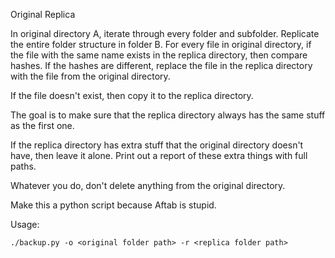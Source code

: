 Original
Replica

In original directory A, iterate through every folder and subfolder.
Replicate the entire folder structure in folder B.
For every file in original directory, if the file with the same name exists in 
the replica directory, then compare hashes. If the hashes are different, replace
the file in the replica directory with the file from the original directory.

If the file doesn't exist, then copy it to the replica directory.

The goal is to make sure that the replica directory always has the same stuff
as the first one.

If the replica directory has extra stuff that the original directory doesn't
have, then leave it alone. Print out a report of these extra things with full
paths.

Whatever you do, don't delete anything from the original directory.

Make this a python script because Aftab is stupid.

Usage:
```
./backup.py -o <original folder path> -r <replica folder path>
```
